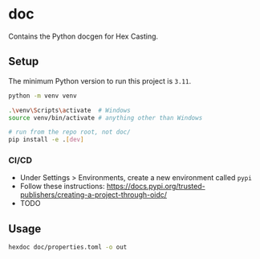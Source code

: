 # doc

Contains the Python docgen for Hex Casting.

## Setup

The minimum Python version to run this project is `3.11`.

```sh
python -m venv venv

.\venv\Scripts\activate  # Windows
source venv/bin/activate # anything other than Windows

# run from the repo root, not doc/
pip install -e .[dev]
```

### CI/CD

- Under Settings > Environments, create a new environment called `pypi`
- Follow these instructions: https://docs.pypi.org/trusted-publishers/creating-a-project-through-oidc/
- TODO

## Usage

```sh
hexdoc doc/properties.toml -o out
```
